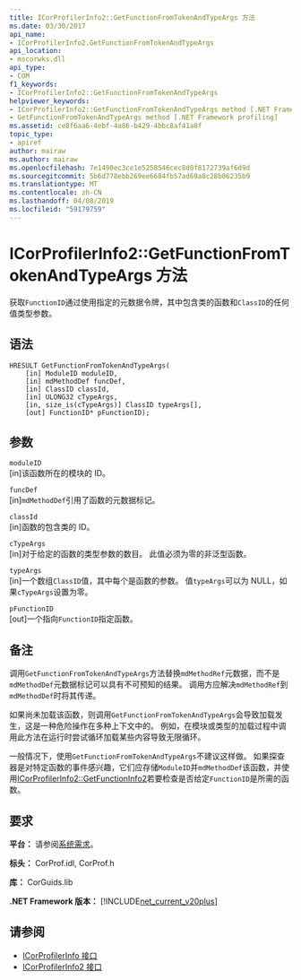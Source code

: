 ```yaml
---
title: ICorProfilerInfo2::GetFunctionFromTokenAndTypeArgs 方法
ms.date: 03/30/2017
api_name:
- ICorProfilerInfo2.GetFunctionFromTokenAndTypeArgs
api_location:
- mscorwks.dll
api_type:
- COM
f1_keywords:
- ICorProfilerInfo2::GetFunctionFromTokenAndTypeArgs
helpviewer_keywords:
- ICorProfilerInfo2::GetFunctionFromTokenAndTypeArgs method [.NET Framework profiling]
- GetFunctionFromTokenAndTypeArgs method [.NET Framework profiling]
ms.assetid: ce8f6aa6-4ebf-4a86-b429-4bbc8af41a8f
topic_type:
- apiref
author: mairaw
ms.author: mairaw
ms.openlocfilehash: 7e1498ec3ce1e5258546cec8d8f8172739af6d9d
ms.sourcegitcommit: 5b6d778ebb269ee6684fb57ad69a8c28b06235b9
ms.translationtype: MT
ms.contentlocale: zh-CN
ms.lasthandoff: 04/08/2019
ms.locfileid: "59179759"
---
```

# <a name="icorprofilerinfo2getfunctionfromtokenandtypeargs-method"></a>ICorProfilerInfo2::GetFunctionFromTokenAndTypeArgs 方法
获取`FunctionID`通过使用指定的元数据令牌，其中包含类的函数和`ClassID`的任何值类型参数。  
  
## <a name="syntax"></a>语法  
  
```  
HRESULT GetFunctionFromTokenAndTypeArgs(  
    [in] ModuleID moduleID,  
    [in] mdMethodDef funcDef,  
    [in] ClassID classId,  
    [in] ULONG32 cTypeArgs,  
    [in, size_is(cTypeArgs)] ClassID typeArgs[],  
    [out] FunctionID* pFunctionID);  
```  
  
## <a name="parameters"></a>参数  
 `moduleID`  
 [in]该函数所在的模块的 ID。  
  
 `funcDef`  
 [in]`mdMethodDef`引用了函数的元数据标记。  
  
 `classId`  
 [in]函数的包含类的 ID。  
  
 `cTypeArgs`  
 [in]对于给定的函数的类型参数的数目。 此值必须为零的非泛型函数。  
  
 `typeArgs`  
 [in]一个数组`ClassID`值，其中每个是函数的参数。 值`typeArgs`可以为 NULL，如果`cTypeArgs`设置为零。  
  
 `pFunctionID`  
 [out]一个指向`FunctionID`指定函数。  
  
## <a name="remarks"></a>备注  
 调用`GetFunctionFromTokenAndTypeArgs`方法替换`mdMethodRef`元数据，而不是`mdMethodDef`元数据标记可以具有不可预知的结果。 调用方应解决`mdMethodRef`到`mdMethodDef`时将其传递。  
  
 如果尚未加载该函数，则调用`GetFunctionFromTokenAndTypeArgs`会导致加载发生，这是一种危险操作在多种上下文中的。 例如，在模块或类型的加载过程中调用此方法在运行时尝试循环加载某些内容导致无限循环。  
  
 一般情况下，使用`GetFunctionFromTokenAndTypeArgs`不建议这样做。 如果探查器是对特定函数的事件感兴趣，它们应存储`ModuleID`并`mdMethodDef`该函数，并使用[ICorProfilerInfo2::GetFunctionInfo2](../../../../docs/framework/unmanaged-api/profiling/icorprofilerinfo2-getfunctioninfo2-method.md)若要检查是否给定`FunctionID`是所需的函数。  
  
## <a name="requirements"></a>要求  
 **平台：** 请参阅[系统需求](../../../../docs/framework/get-started/system-requirements.md)。  
  
 **标头：** CorProf.idl, CorProf.h  
  
 **库：** CorGuids.lib  
  
 **.NET Framework 版本：** [!INCLUDE[net_current_v20plus](../../../../includes/net-current-v20plus-md.md)]  
  
## <a name="see-also"></a>请参阅

- [ICorProfilerInfo 接口](../../../../docs/framework/unmanaged-api/profiling/icorprofilerinfo-interface.md)
- [ICorProfilerInfo2 接口](../../../../docs/framework/unmanaged-api/profiling/icorprofilerinfo2-interface.md)
